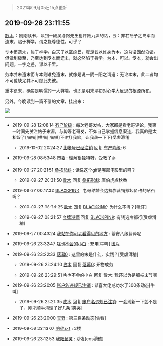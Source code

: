 > 2021年09月05日15点更新
<link rel="stylesheet" href="https://cdn.jsdelivr.net/gh/taotie6/sampleJSON@main/css/photo_show.css">


 ## 2019-09-26 23:11:55 

 [㪚木](https://www.coolapk.com/feed/14013613?shareKey=MzQ3OTZlYjhmMjI4NjEzMTc0ZjI~) ：刚刚读书，读到一段吴与弼先生批评陆九渊的话，云：非若陆子之专本而遗末，陷于禅学，谓之能尊德性，可乎？

专本而遗末，陷于禅学。自天子以至庶民，壹是皆以修身为本。这句话固然没错。但做到极至，乃至达到专本而遗末，就必然陷于禅学。为本，可以。专本，就会出问题。一字之差，谬以千里。<!--break-->

务本并未遗末而专本则难免遗末，就像是说一阴一阳之谓道：无论本末，此二者均不可或缺尤其不可顾此失彼。

重本遗末，确实是明儒的一大弊端。也即是明末清初对心学大反思的根源所在。

另外，今晚读到一篇不错的文章，挂出来： 

<div class="album">
<img class="img-item" src="http://image.coolapk.com/feed/2019/0926/23/1081091_ebf5a072_0707_0113@360x200.gif" />
</div>

 ------- 

- 2019-09-28 12:08:14 [冇产阶级](uid=594544) : 每次老哥发帖，大家都是看老哥评论，我第一时间先关注帖子来源，与其等老哥发，不如自己掌握信息渠道，我真的是太机智了[喵喵][喵喵][喵喵]不许打我脸，让我装一下下[受虐滑稽] 

    - 2019-10-02 20:24:27 [此帐号已经注销](uid=2285273) 回复 [冇产阶级](uid=594544): 6 

- 2019-09-28 08:53:48 [巿委](uid=1883081) : 理解很独特呀，受教了👍 

- 2019-09-27 20:21:51 [桑拓影斜](uid=1093910) : 话说这个gif是哪部电影里的啊？ 

    - 2019-09-27 20:31:50 [㪚木](uid=1081091) 回复 [桑拓影斜](uid=1093910): 唐伯虎点秋香 

- 2019-09-27 06:17:32 [BLACKPINK](uid=532936) : 老哥结婚会选择靠营销撑起价格的钻石吗？ 

    - 2019-09-27 06:34:25 [㪚木](uid=1081091) 回复 [BLACKPINK](uid=532936): 为什么不呢？[呲牙] 

    - 2019-09-27 08:21:57 [金牌港师](uid=560935) 回复 [BLACKPINK](uid=532936): 有钱选啥都行[受虐滑稽] 

- 2019-09-27 00:43:24 [我站在你可以看得见的地方](uid=1262232) : 基安八级翻译呢 

- 2019-09-26 23:32:47 [啥也不会的小白](uid=826447) : 充电[牛啤] [图片](http://image.coolapk.com/feed/2019/0926/23/826447_81238eaa_1933_2335@1080x2160.jpeg)

- 2019-09-26 23:22:33 [落幕0](uid=1382501) : 这里的末是什么，实践？[受虐滑稽] 

    - 2019-09-26 23:24:10 [㪚木](uid=1081091) 回复 [落幕0](uid=1382501): 开物成务 

    - 2019-09-26 23:29:51 [啥也不会的小白](uid=826447) 回复 [㪚木](uid=1081091): 我还以为是细枝末节呢 

- 2019-09-26 23:20:05 [账户名违规已注销](uid=1039732) : 恭喜大佬成功水了300条动态[牛啤] 

    - 2019-09-26 23:21:35 [㪚木](uid=1081091) 回复 [账户名违规已注销](uid=1039732): 一会刷新一下就不是了，刚才顺手清理了好几条[笑哭] 

- 2019-09-26 23:20:00 [无野](uid=1238696) : 第三百条动态[偷看] 

- 2019-09-26 23:13:07 [陪你zxf](uid=1202924) : 2楼 

- 2019-09-26 23:12:53 [我阳起灵](uid=862175) : 沙发[cos滑稽] 

